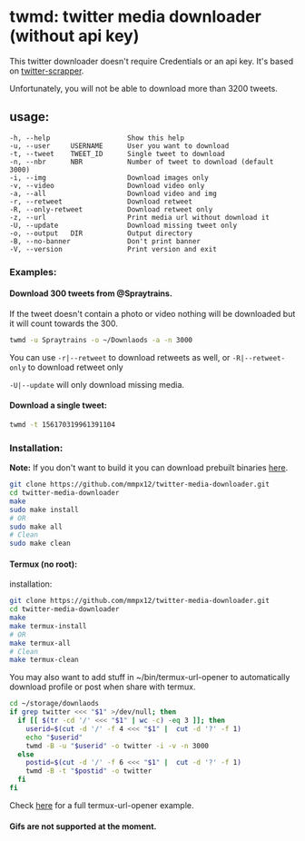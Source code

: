 # twmd: twitter media downloader (without api key)

This twitter downloader doesn't require Credentials or an api key. It's based on [twitter-scrapper](https://github.com/n0madic/twitter-scraper). 

Unfortunately, you will not be able to download more than 3200 tweets.


## usage: 

```
-h, --help                   Show this help
-u, --user     USERNAME      User you want to download
-t, --tweet    TWEET_ID      Single tweet to download
-n, --nbr      NBR           Number of tweet to download (default 3000)
-i, --img                    Download images only
-v, --video                  Download video only
-a, --all                    Download video and img
-r, --retweet                Download retweet
-R, --only-retweet           Download retweet only
-z, --url                    Print media url without download it
-U, --update                 Download missing tweet only
-o, --output   DIR           Output directory
-B, --no-banner              Don't print banner
-V, --version                Print version and exit
```


### Examples:

#### Download 300 tweets from @Spraytrains.

If the tweet doesn't contain a photo or video nothing will be downloaded but it will count towards the 300.

```sh
twmd -u Spraytrains -o ~/Downlaods -a -n 3000
```

You can use `-r|--retweet` to download retweets as well, or `-R|--retweet-only` to download retweet only

`-U|--update` will only download missing media.

#### Download a single tweet:

```sh
twmd -t 156170319961391104
```

### Installation:

**Note:** If you don't want to build it you can download prebuilt binaries [here](https://github.com/mmpx12/twitter-media-downloader/releases/latest).


```sh
git clone https://github.com/mmpx12/twitter-media-downloader.git
cd twitter-media-downloader
make
sudo make install
# OR
sudo make all
# Clean
sudo make clean
```

#### Termux (no root):

installation: 

```sh
git clone https://github.com/mmpx12/twitter-media-downloader.git
cd twitter-media-downloader
make
make termux-install
# OR
make termux-all
# Clean
make termux-clean
```

You may also want to add stuff in ~/bin/termux-url-opener to automatically download profile or post when share with termux.

```sh
cd ~/storage/downlaods
if grep twitter <<< "$1" >/dev/null; then
  if [[ $(tr -cd '/' <<< "$1" | wc -c) -eq 3 ]]; then
    userid=$(cut -d '/' -f 4 <<< "$1" |  cut -d '?' -f 1)
    echo "$userid"
    twmd -B -u "$userid" -o twitter -i -v -n 3000
  else 
    postid=$(cut -d '/' -f 6 <<< "$1" |  cut -d '?' -f 1)
    twmd -B -t "$postid" -o twitter
  fi
fi
```


Check [here](https://gist.github.com/mmpx12/f0741d40909ed3f182fd6f9b33b580d7) for a full termux-url-opener example.


#### Gifs are not supported at the moment.

